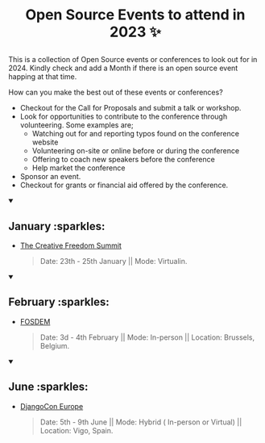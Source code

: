# <p align="center"> Open Source Events to attend in 2023 :sparkles: </p>

This is a collection of Open Source events or conferences to look out for in 2024.
Kindly check and add a Month if there is an open source event happing at that time.

How can you make the best out of these events or conferences?

- Checkout for the Call for Proposals and submit a talk or workshop.
- Look for opportunities to contribute to the conference through volunteering. Some examples are;
  - Watching out for and reporting typos found on the conference website
  - Volunteering on-site or online before or during the conference
  - Offering to coach new speakers before the conference
  - Help market the conference
- Sponsor an event.
- Checkout for grants or financial aid offered by the conference.

<details open>
 <summary><h2> January :sparkles: </h2></summary>
  
- [The Creative Freedom Summit](https://creativefreedomsummit.com/)
  > Date: 23th - 25th January || Mode: Virtualin.

</details>

<details open>
 <summary><h2> February :sparkles: </h2></summary>
  
- [FOSDEM](https://fosdem.org/2024/)
  > Date: 3d - 4th February || Mode: In-person || Location: Brussels, Belgium.

</details>

<details open>
 <summary><h2> June :sparkles: </h2></summary>

- [DjangoCon Europe](https://2024.djangocon.eu/)
  > Date: 5th - 9th June || Mode: Hybrid ( In-person or Virtual) || Location: Vigo, Spain.

</details>
